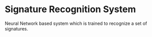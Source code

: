 # Signature Recognition System
Neural Network based system which is trained to recognize a set of signatures. 
